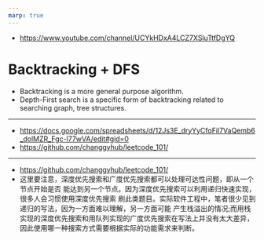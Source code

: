 ```yaml
---
marp: true
---
```


- https://www.youtube.com/channel/UCYkHDxA4LCZ7XSluTtfDgYQ

# Backtracking + DFS

- Backtracking is a more general purpose algorithm.
- Depth-First search is a specific form of backtracking related to searching graph, tree structures.

---

- https://docs.google.com/spreadsheets/d/12Js3E_dryYyCfqFil7VaQemb6_dolMZR_Fgc-l77wVA/edit#gid=0
- https://github.com/changgyhub/leetcode_101/

---

- https://github.com/changgyhub/leetcode_101/
- 这里要注意，深度优先搜索和广度优先搜索都可以处理可达性问题，即从一个节点开始是否 能达到另一个节点。因为深度优先搜索可以利用递归快速实现，很多人会习惯使用深度优先搜索 刷此类题目。实际软件工程中，笔者很少见到递归的写法，因为一方面难以理解，另一方面可能 产生栈溢出的情况;而用栈实现的深度优先搜索和用队列实现的广度优先搜索在写法上并没有太大差异，因此使用哪一种搜索方式需要根据实际的功能需求来判断。

